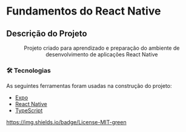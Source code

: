 # Fundamentos do React Native

## Descrição do Projeto
<p align="center">Projeto criado para aprendizado e preparação do ambiente de desenvolvimento de aplicações React Native</p>

### 🛠 Tecnologias

As seguintes ferramentas foram usadas na construção do projeto:

- [Expo](https://expo.io/)
- [React Native](https://reactnative.dev/)
- [TypeScript](https://www.typescriptlang.org/)


https://img.shields.io/badge/License-MIT-green